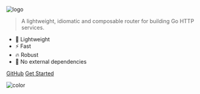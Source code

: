 ![logo](https://cdn.rawgit.com/go-chi/chi/master/_examples/chi.svg)

> A lightweight, idiomatic and composable router for building Go HTTP services.

- 🚀 Lightweight
- ⚡️️ Fast
- 🔥 Robust
- 📼 No external dependencies

<div class="buttons">
  <a href="https://github.com/go-chi/chi/" target="_blank"><span>GitHub</span></a>
  <a href="#/README"><span>Get Started</span></a>
</div>

<!-- background color -->

![color](#000000)